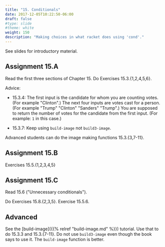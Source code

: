 ```yaml
---
title: "15. Conditionals"
date: 2017-12-05T10:22:50-06:00
draft: false
#type: slide
#theme: white
weight: 150
description: "Making choices in what racket does using 'cond'."
---
```


See slides for introductory material.

## Assignment 15.A

Read the first three sections of Chapter 15. Do Exercises 15.3.{1,2,4,5,6}. 

Advice:

* 15.3.4: The first input is the candidate for whom you are counting votes. (For example "Clinton".) The next four inputs are votes cast for a person. (For example "Trump" "Clinton" "Sanders" "Trump".) You are supposed to return the number of votes for the candidate from the first input. (For example: `1` in this case.)

* 15.3.7: Keep using `build-image` not `build3-image`. 

Advanced students can do the image making functions 15.3.{3,7-11}.

## Assignment 15.B

Exercises 15.5.{1,2,3,4,5}

## Assignment 15.C

Read 15.6 ("Unnecessary conditionals").

Do Exercises 15.8.{2,3,5}. Exercise 15.5.6.

## Advanced

See the [build-image]({{% relref "build-image.md" %}}) tutorial. Use that to do 15.3.3 and 
15.3.{7-11}. Do not use `build3-image` even though the book says to use it. The `build-image` function is better.

